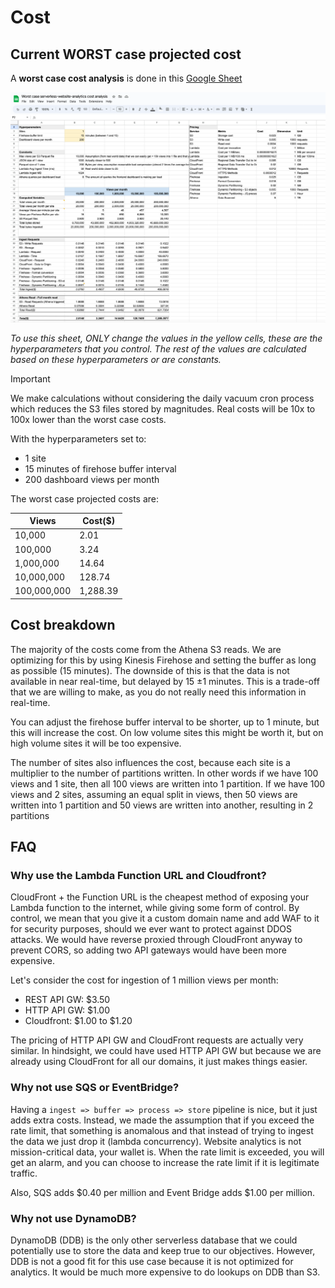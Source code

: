 # Cost

## Current WORST case projected cost

A **worst case cost analysis** is done in this [Google Sheet](https://docs.google.com/spreadsheets/d/1-UFCtBt8HJ0CY7iVGGKzJ6jKGM9GugE6sAfwspobOI8/edit#gid=0)

![img.png](imgs/cost-calculator.png)

_To use this sheet, ONLY change the values in the yellow cells, these are the hyperparameters that you control. The rest of
the values are calculated based on these hyperparameters or are constants._

> [!IMPORTANT]
> We make calculations without considering the daily vacuum cron process which reduces the S3 files stored by magnitudes.
> Real costs will be 10x to 100x lower than the worst case costs.

With the hyperparameters set to:
- 1 site
- 15 minutes of firehose buffer interval
- 200 dashboard views per month

The worst case projected costs are:

| Views       | Cost($)  |
|-------------|----------|
| 10,000      | 2.01     |
| 100,000     | 3.24     |
| 1,000,000   | 14.64    |
| 10,000,000  | 128.74   |
| 100,000,000 | 1,288.39 |

## Cost breakdown

The majority of the costs come from the Athena S3 reads. We are optimizing for this by using Kinesis Firehose and setting
the buffer as long as possible (15 minutes). The downside of this is that the data is not available in near real-time, but
delayed by 15 ±1 minutes. This is a trade-off that we are willing to make, as you do not really need this information in
real-time.

You can adjust the firehose buffer interval to be shorter, up to 1 minute, but this will increase the cost. On low volume
sites this might be worth it, but on high volume sites it will be too expensive.

The number of sites also influences the cost, because each site is a multiplier to the number of partitions written. In
other words if we have 100 views and 1 site, then all 100 views are written into 1 partition. If we have 100 views and 2
sites, assuming an equal split in views, then 50 views are written into 1 partition and 50 views are written into another,
resulting in 2 partitions

## FAQ

### Why use the Lambda Function URL and Cloudfront?

CloudFront + the Function URL is the cheapest method of exposing your Lambda function to the internet, while giving some form of
control. By control, we mean that you give it a custom domain name and add WAF to it for security purposes, should we
ever want to protect against DDOS attacks. We would have reverse proxied through CloudFront anyway to prevent CORS, so
adding two API gateways would have been more expensive.

Let's consider the cost for ingestion of 1 million views per month:
- REST API GW: $3.50
- HTTP API GW: $1.00
- Cloudfront:  $1.00 to $1.20

The pricing of HTTP API GW and CloudFront requests are actually very similar. In hindsight, we could have used HTTP API GW
but because we are already using CloudFront for all our domains, it just makes things easier.

### Why not use SQS or EventBridge?

Having a `ingest => buffer => process => store` pipeline is nice, but it just adds extra costs. Instead, we made the
assumption that if you exceed the rate limit, that something is anomalous and that instead of trying to ingest the data
we just drop it (lambda concurrency). Website analytics is not mission-critical data, your wallet is. When the rate
limit is exceeded, you will get an alarm, and you can choose to increase the rate limit if it is legitimate traffic.

Also, SQS adds $0.40 per million and Event Bridge adds $1.00 per million.

### Why not use DynamoDB?

DynamoDB (DDB) is the only other serverless database that we could potentially use to store the data and keep true to
our objectives. However, DDB is not a good fit for this use case because it is not optimized for analytics. It would be
much more expensive to do lookups on DDB than S3.

